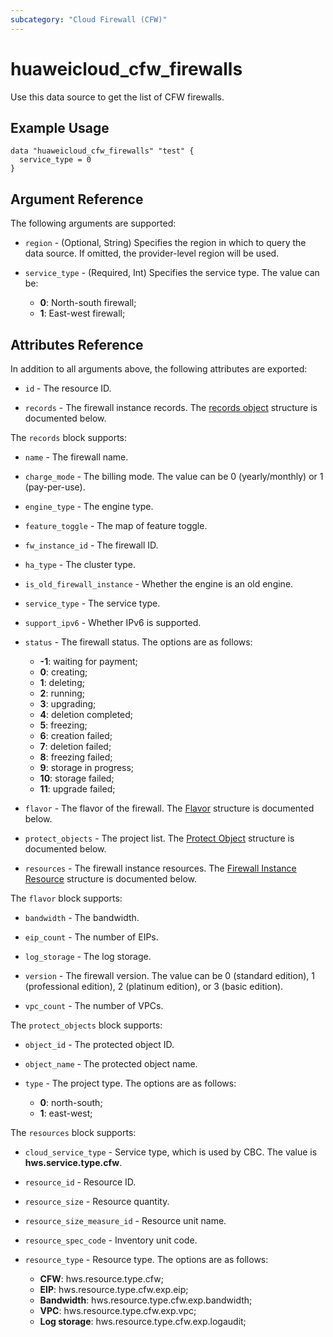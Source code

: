 ```yaml
---
subcategory: "Cloud Firewall (CFW)"
---
```


# huaweicloud_cfw_firewalls

Use this data source to get the list of CFW firewalls.

## Example Usage

```hcl
data "huaweicloud_cfw_firewalls" "test" {
  service_type = 0
}
```

## Argument Reference

The following arguments are supported:

* `region` - (Optional, String) Specifies the region in which to query the data source.
  If omitted, the provider-level region will be used.

* `service_type` - (Required, Int) Specifies the service type. The value can be:
  + **0**: North-south firewall;
  + **1**: East-west firewall;

## Attributes Reference

In addition to all arguments above, the following attributes are exported:

* `id` - The resource ID.

* `records` - The firewall instance records.
  The [records object](#firewalls_GetFirewallInstanceResponseRecord) structure is documented below.

<a name="firewalls_GetFirewallInstanceResponseRecord"></a>
The `records` block supports:

* `name` - The firewall name.

* `charge_mode` - The billing mode. The value can be 0 (yearly/monthly) or 1 (pay-per-use).

* `engine_type` - The engine type.

* `feature_toggle` - The map of feature toggle.

* `fw_instance_id` - The firewall ID.

* `ha_type` - The cluster type.

* `is_old_firewall_instance` - Whether the engine is an old engine.

* `service_type` - The service type.

* `support_ipv6` - Whether IPv6 is supported.

* `status` - The firewall status. The options are as follows:
  + **-1**: waiting for payment;
  + **0**: creating;
  + **1**: deleting;
  + **2**: running;
  + **3**: upgrading;
  + **4**: deletion completed;
  + **5**: freezing;
  + **6**: creation failed;
  + **7**: deletion failed;
  + **8**: freezing failed;
  + **9**: storage in progress;
  + **10**: storage failed;
  + **11**: upgrade failed;

* `flavor` - The flavor of the firewall.
  The [Flavor](#firewalls_GetFirewallInstanceResponseRecordFlavor) structure is documented below.

* `protect_objects` - The project list.
  The [Protect Object](#firewalls_GetFirewallInstanceResponseRecordProtectObject) structure is documented below.

* `resources` - The firewall instance resources.
  The [Firewall Instance Resource](#firewalls_GetFirewallInstanceResponseRecordFirewallInstanceResource) structure is
  documented below.

<a name="firewalls_GetFirewallInstanceResponseRecordFlavor"></a>
The `flavor` block supports:

* `bandwidth` - The bandwidth.

* `eip_count` - The number of EIPs.

* `log_storage` - The log storage.

* `version` - The firewall version. The value can be 0 (standard edition), 1 (professional edition),
  2 (platinum edition), or 3 (basic edition).

* `vpc_count` - The number of VPCs.

<a name="firewalls_GetFirewallInstanceResponseRecordProtectObject"></a>
The `protect_objects` block supports:

* `object_id` - The protected object ID.

* `object_name` - The protected object name.

* `type` - The project type. The options are as follows:
  + **0**: north-south;
  + **1**: east-west;

<a name="firewalls_GetFirewallInstanceResponseRecordFirewallInstanceResource"></a>
The `resources` block supports:

* `cloud_service_type` - Service type, which is used by CBC. The value is **hws.service.type.cfw**.

* `resource_id` - Resource ID.

* `resource_size` - Resource quantity.

* `resource_size_measure_id` - Resource unit name.

* `resource_spec_code` - Inventory unit code.

* `resource_type` - Resource type. The options are as follows:
  + **CFW**: hws.resource.type.cfw;
  + **EIP**: hws.resource.type.cfw.exp.eip;
  + **Bandwidth**: hws.resource.type.cfw.exp.bandwidth;
  + **VPC**: hws.resource.type.cfw.exp.vpc;
  + **Log storage**: hws.resource.type.cfw.exp.logaudit;
